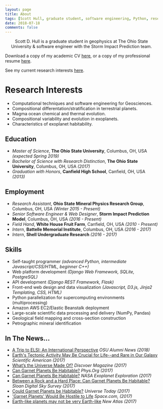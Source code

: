 ```yaml
---
layout: page
title: About
tags: [Scott Hull, graduate student, software engineering, Python, research]
date: 2018-07-18
comments: false
---
```

    
<center>Scott D. Hull is a graduate student in geophysics at The Ohio State University & software engineer with the Storm Impact Prediction team.</center>

Download a copy of my academic CV [here](/assets/files/Hull_CV_2018.pdf), or a copy of my professional resume [here](/assets/files/ScottHull_Resume.pdf).

See my current research interests [here](/projects/).

# Research Interests
* Computational techniques and software engineering for Geosciences.
* Compositional differentation/stratification in terrestrial planets.
* Magma ocean chemical and thermal evolution.
* Compositional variability and evolution in exoplanets.
* Characteristics of exoplanet habitability.

## Education
* _Master of Science_, **The Ohio State University**, Columbus, OH, USA _(expected Spring 2019)_
* _Bachelor of Science with Research Distinction_, **The Ohio State University**, Columbus, OH, USA _(2017)_
* _Graduation with Honors_, **Canfield High School**, Canfield, OH, USA _(2013)_

## Employment
* _Research Assistant_, **Ohio State Mineral Physics Research Group**, Columbus, OH, USA _(Winter 2015 - Present)_
* _Senior Software Engineer & Web Designer_, **Storm Impact Prediction Model**, Columbus, OH, USA _(2016 - Present)_
* _Field Hand_, **White House Fruit Farm**, Canfield, OH, USA _(2010 - Present)_
* _Intern_, **Battelle Memorial Institute**, Columbus, OH, USA _(2016 - 2017)_
* _Intern_, **Shell Undergraduate Research** _(2016 - 2017)_

## Skills
* Self-taught programmer _(advanced Python, intermediate Javascript/CSS/HTML, beginner C++)_
* Web platform development _(Django Web Framework, SQLite, PostgreSQL)_
* API development _(Django REST Framework, Flask)_
* Front-end web design and data visualization _(Javascript, D3.js, Jinja2 Templating, CSS, HTML)_
* Python parallelization for supercomputing environments (multiprocessing)
* Amazon AWS EC2/Elastic Beanstalk deployment
* Large-scale scientific data processing and delivery (NumPy, Pandas)
* Geological field mapping and cross-section construction
* Petrographic mineral identification

## In The News...
* [A Trip to ELSI: An International Perspective](/assets/files/Hull_A_Trip_To_ELSI.pdf) _OSU Alumni News (2018)_
* [Earth's Tectonic Activity May Be Crucial for Life--and Rare in Our Galaxy](https://www.scientificamerican.com/article/earths-tectonic-activity-may-be-crucial-for-life-and-rare-in-our-galaxy/) _Scientific American (2017)_
* [What’s the Universe Made Of?](http://blogs.discovermagazine.com/d-brief/2017/01/06/whats-the-universe-made-of/#.WHASTrYrKqC) _Discvoer Magazine (2017)_
* [Can Garnet Planets Be Habitable?](https://phys.org/news/2017-01-garnet-planets-habitable.html) _Phys.Org (2017)_
* [Can Garnet Planets Be Habitable?](https://exoplanets.nasa.gov/news/1402/can-garnet-planets-be-habitable/) _NASA Exoplanet Exploration (2017)_
* [Between a Rock and a Hard Place: Can Garnet Planets Be Habitable?](https://www.sdss.org/press-releases/between-a-rock-and-a-hard-place-can-garnet-planets-be-habitable/) _Sloan Digital Sky Survey (2017)_
* [Could Garnet Planets be Habitable?](https://www.universetoday.com/132724/garnet-planets-habitable/) _Universe Today (2017)_
* ['Garnet Planets' Would Be Hostile to Life](https://www.space.com/35284-garnet-exoplanets-hostile-for-life.html) _Space.com, (2017)_
* [Earth-like planets may not be very Earth-like](https://newatlas.com/exosolar-planets-composition/47277/) _New Atlas (2017)_

